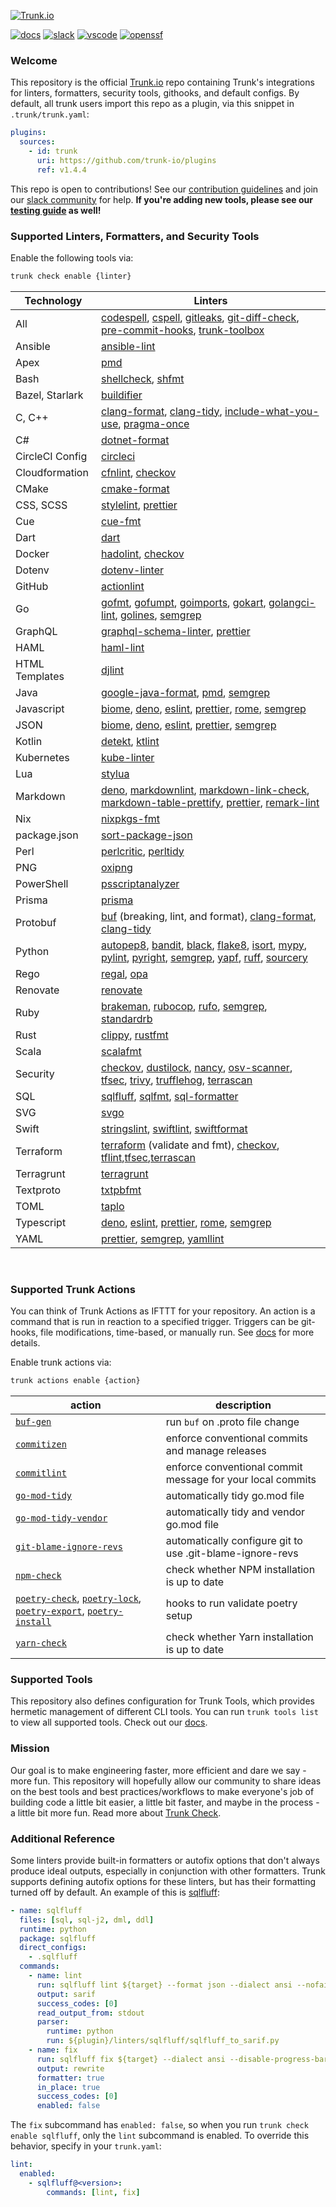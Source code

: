 <!-- markdownlint-disable first-line-heading -->

[![Trunk.io](https://static.trunk.io/assets/trunk_plugins_logo.png)](https://trunk.io)

[![docs](https://img.shields.io/badge/-docs-darkgreen?logo=readthedocs&logoColor=ffffff)][docs]
[![slack](https://img.shields.io/badge/-slack-611f69?logo=slack)][slack]
[![vscode](https://img.shields.io/visual-studio-marketplace/i/trunk.io?color=0078d7&label=vscode&logo=visualstudiocode)][vscode]
[![openssf](https://api.securityscorecards.dev/projects/github.com/trunk-io/plugins/badge)](https://api.securityscorecards.dev/projects/github.com/trunk-io/plugins)

### Welcome

This repository is the official [Trunk.io](https://trunk.io/) repo containing Trunk's integrations
for linters, formatters, security tools, githooks, and default configs. By default, all trunk users
import this repo as a plugin, via this snippet in `.trunk/trunk.yaml`:

```yaml
plugins:
  sources:
    - id: trunk
      uri: https://github.com/trunk-io/plugins
      ref: v1.4.4
```

This repo is open to contributions! See our
[contribution guidelines](https://github.com/trunk-io/plugins/blob/main/CONTRIBUTING.md) and join
our [slack community][slack] for help. **If you're adding new tools, please see our
[testing guide](tests/README.md) as well!**

### Supported Linters, Formatters, and Security Tools

Enable the following tools via:

```bash
trunk check enable {linter}
```

| Technology      | Linters                                                                                                              |
| --------------- | -------------------------------------------------------------------------------------------------------------------- |
| All             | [codespell], [cspell], [gitleaks], [git-diff-check], [pre-commit-hooks], [trunk-toolbox]                             |
| Ansible         | [ansible-lint]                                                                                                       |
| Apex            | [pmd]                                                                                                                |
| Bash            | [shellcheck], [shfmt]                                                                                                |
| Bazel, Starlark | [buildifier]                                                                                                         |
| C, C++          | [clang-format], [clang-tidy], [include-what-you-use], [pragma-once]                                                  |
| C#              | [dotnet-format]                                                                                                      |
| CircleCI Config | [circleci]                                                                                                           |
| Cloudformation  | [cfnlint], [checkov]                                                                                                 |
| CMake           | [cmake-format]                                                                                                       |
| CSS, SCSS       | [stylelint], [prettier]                                                                                              |
| Cue             | [cue-fmt]                                                                                                            |
| Dart            | [dart]                                                                                                               |
| Docker          | [hadolint], [checkov]                                                                                                |
| Dotenv          | [dotenv-linter]                                                                                                      |
| GitHub          | [actionlint]                                                                                                         |
| Go              | [gofmt], [gofumpt], [goimports], [gokart], [golangci-lint], [golines], [semgrep]                                     |
| GraphQL         | [graphql-schema-linter], [prettier]                                                                                  |
| HAML            | [haml-lint]                                                                                                          |
| HTML Templates  | [djlint]                                                                                                             |
| Java            | [google-java-format], [pmd], [semgrep]                                                                               |
| Javascript      | [biome], [deno], [eslint], [prettier], [rome], [semgrep]                                                             |
| JSON            | [biome], [deno], [eslint], [prettier], [semgrep]                                                                     |
| Kotlin          | [detekt], [ktlint]                                                                                                   |
| Kubernetes      | [kube-linter]                                                                                                        |
| Lua             | [stylua]                                                                                                             |
| Markdown        | [deno], [markdownlint], [markdown-link-check], [markdown-table-prettify], [prettier], [remark-lint]                  |
| Nix             | [nixpkgs-fmt]                                                                                                        |
| package.json    | [sort-package-json]                                                                                                  |
| Perl            | [perlcritic], [perltidy]                                                                                             |
| PNG             | [oxipng]                                                                                                             |
| PowerShell      | [psscriptanalyzer]                                                                                                   |
| Prisma          | [prisma]                                                                                                             |
| Protobuf        | [buf] (breaking, lint, and format), [clang-format], [clang-tidy]                                                     |
| Python          | [autopep8], [bandit], [black], [flake8], [isort], [mypy], [pylint], [pyright], [semgrep], [yapf], [ruff], [sourcery] |
| Rego            | [regal], [opa]                                                                                                       |
| Renovate        | [renovate]                                                                                                           |
| Ruby            | [brakeman], [rubocop], [rufo], [semgrep], [standardrb]                                                               |
| Rust            | [clippy], [rustfmt]                                                                                                  |
| Scala           | [scalafmt]                                                                                                           |
| Security        | [checkov], [dustilock], [nancy], [osv-scanner], [tfsec], [trivy], [trufflehog], [terrascan]                          |
| SQL             | [sqlfluff], [sqlfmt], [sql-formatter]                                                                                |
| SVG             | [svgo]                                                                                                               |
| Swift           | [stringslint], [swiftlint], [swiftformat]                                                                            |
| Terraform       | [terraform] (validate and fmt), [checkov], [tflint],[tfsec],[terrascan]                                              |
| Terragrunt      | [terragrunt]                                                                                                         |
| Textproto       | [txtpbfmt]                                                                                                           |
| TOML            | [taplo]                                                                                                              |
| Typescript      | [deno], [eslint], [prettier], [rome], [semgrep]                                                                      |
| YAML            | [prettier], [semgrep], [yamllint]                                                                                    |

[actionlint]: https://github.com/rhysd/actionlint#readme
[ansible-lint]: https://github.com/ansible/ansible-lint#readme
[autopep8]: https://github.com/hhatto/autopep8#readme
[bandit]: https://github.com/PyCQA/bandit#readme
[biome]: https://github.com/biomejs/biome#readme
[black]: https://github.com/psf/black#readme
[brakeman]: https://github.com/presidentbeef/brakeman#readme
[buf]: https://github.com/bufbuild/buf#readme
[buildifier]: https://github.com/bazelbuild/buildtools/blob/master/buildifier/README.md
[cfnlint]: https://github.com/aws-cloudformation/cfn-lint#readme
[checkov]: https://github.com/bridgecrewio/checkov#readme
[circleci]: https://github.com/CircleCI-Public/circleci-cli#readme
[clang-format]: https://clang.llvm.org/docs/ClangFormat.html
[clang-tidy]: https://clang.llvm.org/extra/clang-tidy/
[clippy]: https://github.com/rust-lang/rust-clippy#readme
[cmake-format]: https://cmake-format.readthedocs.io/en/latest
[codespell]: https://github.com/codespell-project/codespell#readme
[cspell]: https://github.com/streetsidesoftware/cspell#readme
[cue-fmt]: https://cuelang.org/
[dart]: https://dart.dev/tools/sdk
[deno]: https://deno.land/manual
[detekt]: https://github.com/detekt/detekt#readme
[djlint]: https://github.com/Riverside-Healthcare/djlint#readme
[dotenv-linter]: https://github.com/dotenv-linter/dotenv-linter#readme
[dotnet-format]: https://github.com/dotnet/format#readme
[dustilock]: https://github.com/Checkmarx/dustilock
[eslint]: https://github.com/eslint/eslint#readme
[flake8]: https://github.com/PyCQA/flake8#readme
[git-diff-check]: https://git-scm.com/docs/git-diff
[gitleaks]: https://github.com/zricethezav/gitleaks#readme
[gofmt]: https://pkg.go.dev/cmd/gofmt
[gofumpt]: https://pkg.go.dev/mvdan.cc/gofumpt
[goimports]: https://pkg.go.dev/golang.org/x/tools/cmd/goimports
[gokart]: https://github.com/praetorian-inc/gokart
[golangci-lint]: https://github.com/golangci/golangci-lint#readme
[golines]: https://pkg.go.dev/github.com/segmentio/golines
[google-java-format]: https://github.com/google/google-java-format#readme
[graphql-schema-linter]: https://github.com/cjoudrey/graphql-schema-linter#readme
[hadolint]: https://github.com/hadolint/hadolint#readme
[haml-lint]: https://github.com/sds/haml-lint#readme
[include-what-you-use]: https://github.com/include-what-you-use/include-what-you-use#readme
[isort]: https://github.com/PyCQA/isort#readme
[ktlint]: https://github.com/pinterest/ktlint#readme
[kube-linter]: https://github.com/stackrox/kube-linter#readme
[markdownlint]: https://github.com/DavidAnson/markdownlint#readme
[markdown-table-prettify]: https://github.com/darkriszty/MarkdownTablePrettify-VSCodeExt#readme
[markdown-link-check]: https://github.com/tcort/markdown-link-check#readme
[mypy]: https://github.com/python/mypy#readme
[nancy]: https://github.com/sonatype-nexus-community/nancy#readme
[nixpkgs-fmt]: https://github.com/nix-community/nixpkgs-fmt
[opa]: https://www.openpolicyagent.org/docs/latest/cli/
[osv-scanner]: https://github.com/google/osv-scanner
[oxipng]: https://github.com/shssoichiro/oxipng#readme
[perlcritic]: https://metacpan.org/pod/Perl::Critic
[perltidy]: https://metacpan.org/dist/Perl-Tidy/view/bin/perltidy
[pmd]: https://pmd.github.io/
[pragma-once]: linters/pragma-once/README.md
[prettier]: https://github.com/prettier/prettier#readme
[pre-commit-hooks]: https://pre-commit.com/hooks.html
[prisma]: https://github.com/prisma/prisma#readme
[psscriptanalyzer]: https://github.com/PowerShell/PSScriptAnalyzer
[pylint]: https://github.com/PyCQA/pylint#readme
[pyright]: https://github.com/microsoft/pyright
[regal]: https://github.com/StyraInc/regal#readme
[remark-lint]: https://github.com/remarkjs/remark-lint#readme
[renovate]: https://github.com/renovatebot/renovate#readme
[rome]: https://github.com/rome/tools#readme
[rubocop]: https://github.com/rubocop/rubocop#readme
[ruff]: https://github.com/charliermarsh/ruff
[rufo]: https://github.com/ruby-formatter/rufo#readme
[rustfmt]: https://github.com/rust-lang/rustfmt#readme
[scalafmt]: https://github.com/scalameta/scalafmt#readme
[semgrep]: https://github.com/returntocorp/semgrep#readme
[shellcheck]: https://github.com/koalaman/shellcheck#readme
[shfmt]: https://github.com/mvdan/sh#readme
[sort-package-json]: https://github.com/keithamus/sort-package-json#readme
[sql-formatter]: https://github.com/sql-formatter-org/sql-formatter#readme
[sqlfluff]: https://github.com/sqlfluff/sqlfluff#readme
[sqlfmt]: https://github.com/tconbeer/sqlfmt#readme
[standardrb]: https://github.com/testdouble/standard#readme
[stringslint]: https://github.com/dral3x/StringsLint#readme
[stylelint]: https://github.com/stylelint/stylelint#readme
[stylua]: https://github.com/JohnnyMorganz/StyLua/tree/main
[sourcery]: https://sourcery.ai/
[svgo]: https://github.com/svg/svgo#readme
[swiftformat]: https://github.com/nicklockwood/SwiftFormat#readme
[swiftlint]: https://github.com/realm/SwiftLint#readme
[taplo]: https://github.com/tamasfe/taplo#readme
[terrascan]: https://github.com/tenable/terrascan#readme
[terraform]: https://developer.hashicorp.com/terraform/cli/code
[terragrunt]: https://terragrunt.gruntwork.io/docs/getting-started/quick-start/
[tflint]: https://github.com/terraform-linters/tflint#readme
[tfsec]: https://github.com/aquasecurity/tfsec
[trivy]: https://github.com/aquasecurity/trivy#readme
[trufflehog]: https://github.com/trufflesecurity/trufflehog#readme
[trunk-toolbox]: https://github.com/trunk-io/toolbox#readme
[txtpbfmt]: https://github.com/protocolbuffers/txtpbfmt#readme
[yamllint]: https://github.com/adrienverge/yamllint#readme
[yapf]: https://github.com/google/yapf#readme

<br/>

### Supported Trunk Actions

You can think of Trunk Actions as IFTTT for your repository. An action is a command that is run in
reaction to a specified trigger. Triggers can be git-hooks, file modifications, time-based, or
manually run. See [docs](https://docs.trunk.io/docs/actions) for more details.

Enable trunk actions via:

```bash
trunk actions enable {action}
```

| action                                                                                                                                                                           | description                                                |
| -------------------------------------------------------------------------------------------------------------------------------------------------------------------------------- | ---------------------------------------------------------- |
| [`buf-gen`](actions/buf/README.md)                                                                                                                                               | run `buf` on .proto file change                            |
| [`commitizen`](actions/commitizen/README.md)                                                                                                                                     | enforce conventional commits and manage releases           |
| [`commitlint`](https://github.com/conventional-changelog/commitlint)                                                                                                             | enforce conventional commit message for your local commits |
| [`go-mod-tidy`](actions/go-mod-tidy/README.md)                                                                                                                                   | automatically tidy go.mod file                             |
| [`go-mod-tidy-vendor`](actions/go-mod-tidy-vendor/README.md)                                                                                                                     | automatically tidy and vendor go.mod file                  |
| [`git-blame-ignore-revs`](actions/git-blame-ignore-revs/README.md)                                                                                                               | automatically configure git to use .git-blame-ignore-revs  |
| [`npm-check`](actions/npm-check/README.md)                                                                                                                                       | check whether NPM installation is up to date               |
| [`poetry-check`](actions/poetry/README.md), [`poetry-lock`](actions/poetry/README.md), [`poetry-export`](actions/poetry/README.md), [`poetry-install`](actions/poetry/README.md) | hooks to run validate poetry setup                         |
| [`yarn-check`](actions/yarn-check/README.md)                                                                                                                                     | check whether Yarn installation is up to date              |

### Supported Tools

This repository also defines configuration for Trunk Tools, which provides hermetic management of
different CLI tools. You can run `trunk tools list` to view all supported tools. Check out our
[docs](https://docs.trunk.io/tools).

### Mission

Our goal is to make engineering faster, more efficient and dare we say - more fun. This repository
will hopefully allow our community to share ideas on the best tools and best practices/workflows to
make everyone's job of building code a little bit easier, a little bit faster, and maybe in the
process - a little bit more fun. Read more about [Trunk Check](https://trunk.io/check).

### Additional Reference

Some linters provide built-in formatters or autofix options that don't always produce ideal outputs,
especially in conjunction with other formatters. Trunk supports defining autofix options for these
linters, but has their formatting turned off by default. An example of this is
[sqlfluff](./linters/sqlfluff/plugin.yaml):

```yaml
- name: sqlfluff
  files: [sql, sql-j2, dml, ddl]
  runtime: python
  package: sqlfluff
  direct_configs:
    - .sqlfluff
  commands:
    - name: lint
      run: sqlfluff lint ${target} --format json --dialect ansi --nofail
      output: sarif
      success_codes: [0]
      read_output_from: stdout
      parser:
        runtime: python
        run: ${plugin}/linters/sqlfluff/sqlfluff_to_sarif.py
    - name: fix
      run: sqlfluff fix ${target} --dialect ansi --disable-progress-bar --force
      output: rewrite
      formatter: true
      in_place: true
      success_codes: [0]
      enabled: false
```

The `fix` subcommand has `enabled: false`, so when you run `trunk check enable sqlfluff`, only the
`lint` subcommand is enabled. To override this behavior, specify in your `trunk.yaml`:

```yaml
lint:
  enabled:
    - sqlfluff@<version>:
        commands: [lint, fix]
```

[slack]: https://slack.trunk.io
[docs]: https://docs.trunk.io
[vscode]: https://marketplace.visualstudio.com/items?itemName=Trunk.io

